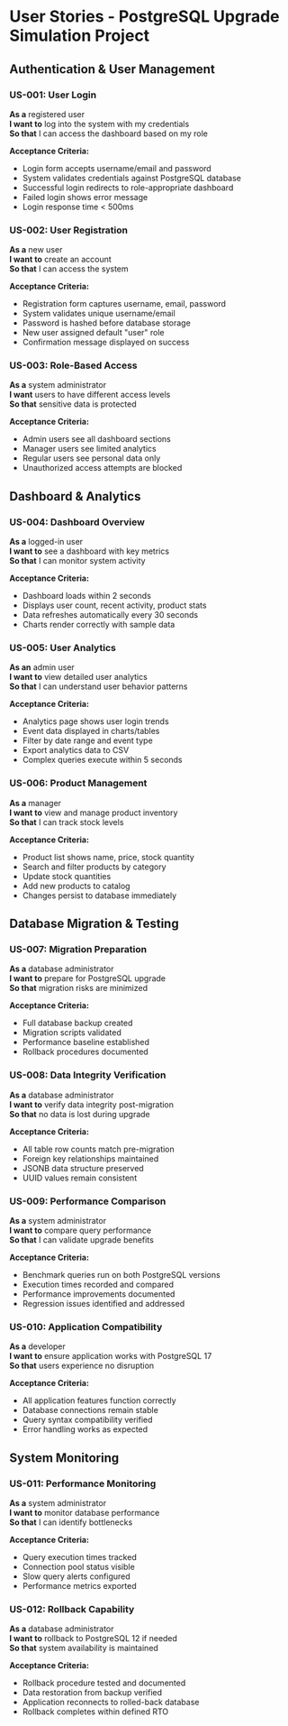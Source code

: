 # User Stories - PostgreSQL Upgrade Simulation Project

## Authentication & User Management

### US-001: User Login
**As a** registered user  
**I want to** log into the system with my credentials  
**So that** I can access the dashboard based on my role  

**Acceptance Criteria:**
- Login form accepts username/email and password
- System validates credentials against PostgreSQL database
- Successful login redirects to role-appropriate dashboard
- Failed login shows error message
- Login response time < 500ms

### US-002: User Registration
**As a** new user  
**I want to** create an account  
**So that** I can access the system  

**Acceptance Criteria:**
- Registration form captures username, email, password
- System validates unique username/email
- Password is hashed before database storage
- New user assigned default "user" role
- Confirmation message displayed on success

### US-003: Role-Based Access
**As a** system administrator  
**I want** users to have different access levels  
**So that** sensitive data is protected  

**Acceptance Criteria:**
- Admin users see all dashboard sections
- Manager users see limited analytics
- Regular users see personal data only
- Unauthorized access attempts are blocked

## Dashboard & Analytics

### US-004: Dashboard Overview
**As a** logged-in user  
**I want to** see a dashboard with key metrics  
**So that** I can monitor system activity  

**Acceptance Criteria:**
- Dashboard loads within 2 seconds
- Displays user count, recent activity, product stats
- Data refreshes automatically every 30 seconds
- Charts render correctly with sample data

### US-005: User Analytics
**As an** admin user  
**I want to** view detailed user analytics  
**So that** I can understand user behavior patterns  

**Acceptance Criteria:**
- Analytics page shows user login trends
- Event data displayed in charts/tables
- Filter by date range and event type
- Export analytics data to CSV
- Complex queries execute within 5 seconds

### US-006: Product Management
**As a** manager  
**I want to** view and manage product inventory  
**So that** I can track stock levels  

**Acceptance Criteria:**
- Product list shows name, price, stock quantity
- Search and filter products by category
- Update stock quantities
- Add new products to catalog
- Changes persist to database immediately

## Database Migration & Testing

### US-007: Migration Preparation
**As a** database administrator  
**I want to** prepare for PostgreSQL upgrade  
**So that** migration risks are minimized  

**Acceptance Criteria:**
- Full database backup created
- Migration scripts validated
- Performance baseline established
- Rollback procedures documented

### US-008: Data Integrity Verification
**As a** database administrator  
**I want to** verify data integrity post-migration  
**So that** no data is lost during upgrade  

**Acceptance Criteria:**
- All table row counts match pre-migration
- Foreign key relationships maintained
- JSONB data structure preserved
- UUID values remain consistent

### US-009: Performance Comparison
**As a** system administrator  
**I want to** compare query performance  
**So that** I can validate upgrade benefits  

**Acceptance Criteria:**
- Benchmark queries run on both PostgreSQL versions
- Execution times recorded and compared
- Performance improvements documented
- Regression issues identified and addressed

### US-010: Application Compatibility
**As a** developer  
**I want to** ensure application works with PostgreSQL 17  
**So that** users experience no disruption  

**Acceptance Criteria:**
- All application features function correctly
- Database connections remain stable
- Query syntax compatibility verified
- Error handling works as expected

## System Monitoring

### US-011: Performance Monitoring
**As a** system administrator  
**I want to** monitor database performance  
**So that** I can identify bottlenecks  

**Acceptance Criteria:**
- Query execution times tracked
- Connection pool status visible
- Slow query alerts configured
- Performance metrics exported

### US-012: Rollback Capability
**As a** database administrator  
**I want to** rollback to PostgreSQL 12 if needed  
**So that** system availability is maintained  

**Acceptance Criteria:**
- Rollback procedure tested and documented
- Data restoration from backup verified
- Application reconnects to rolled-back database
- Rollback completes within defined RTO